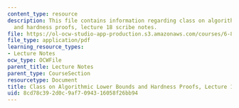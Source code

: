 ```yaml
---
content_type: resource
description: This file contains information regarding class on algorithmic lower bounds
  and hardness proofs, lecture 18 scribe notes.
file: https://ol-ocw-studio-app-production.s3.amazonaws.com/courses/6-890-algorithmic-lower-bounds-fun-with-hardness-proofs-fall-2014/8cd78c392d0c9af7094316058f26bb94_MIT6_890F14_Lec18.pdf
file_type: application/pdf
learning_resource_types:
- Lecture Notes
ocw_type: OCWFile
parent_title: Lecture Notes
parent_type: CourseSection
resourcetype: Document
title: Class on Algorithmic Lower Bounds and Hardness Proofs, Lecture 18 Scribe Notes
uid: 8cd78c39-2d0c-9af7-0943-16058f26bb94
---
```

